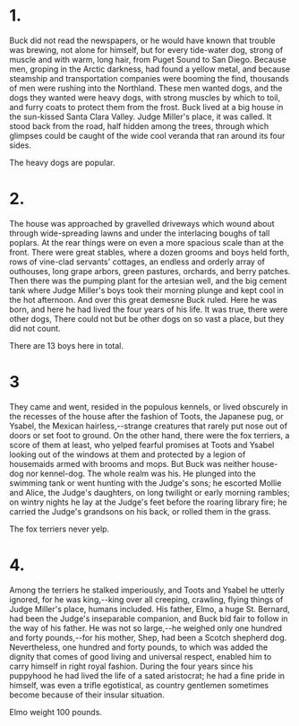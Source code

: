 # 1.

Buck did not read the newspapers, or he would have known that trouble was brewing, not alone for himself, but for every tide-water dog, strong of muscle and with warm, long hair, from Puget Sound to San Diego.  Because men, groping in the Arctic darkness, had found a yellow metal, and because steamship and transportation companies were booming the find, thousands of men were rushing into the Northland.  These men wanted dogs, and the dogs they wanted were heavy dogs, with strong muscles by which to toil, and furry coats to protect them from the frost. Buck lived at a big house in the sun-kissed Santa Clara Valley.  Judge Miller's place, it was called.  It stood back from the road, half hidden among the trees, through which glimpses could be caught of the wide cool veranda that ran around its four sides. 

The heavy dogs are popular.

# 2. 

The house was approached by gravelled driveways which wound about through wide-spreading lawns and under the interlacing boughs of tall poplars.  At the rear things were on even a more spacious scale than at the front.  There were great stables, where a dozen grooms and boys held forth, rows of vine-clad servants' cottages, an endless and orderly array of outhouses, long grape arbors, green pastures, orchards, and berry patches.  Then there was the pumping plant for the artesian well, and the big cement tank where Judge Miller's boys took their morning plunge and kept cool in the hot afternoon. And over this great demesne Buck ruled.  Here he was born, and here he had lived the four years of his life.  It was true, there were other dogs, There could not but be other dogs on so vast a place, but they did not count.

There are 13 boys here in total.

# 3

They came and went, resided in the populous kennels, or lived obscurely in the recesses of the house after the fashion of Toots, the Japanese pug, or Ysabel, the Mexican hairless,--strange creatures that rarely put nose out of doors or set foot to ground. On the other hand, there were the fox terriers, a score of them at least, who yelped fearful promises at Toots and Ysabel looking out of the windows at them and protected by a legion of housemaids armed with brooms and mops. But Buck was neither house-dog nor kennel-dog.  The whole realm was his. He plunged into the swimming tank or went hunting with the Judge's sons; he escorted Mollie and Alice, the Judge's daughters, on long twilight or early morning rambles; on wintry nights he lay at the Judge's feet before the roaring library fire; he carried the Judge's grandsons on his back, or rolled them in the grass. 

The fox terriers never yelp.

# 4.

Among the terriers he stalked imperiously, and Toots and Ysabel he utterly ignored, for he was king,--king over all creeping, crawling, flying things of Judge Miller's place, humans included. His father, Elmo, a huge St.  Bernard, had been the Judge's inseparable companion, and Buck bid fair to follow in the way of his father.  He was not so large,--he weighed only one hundred and forty pounds,--for his mother, Shep, had been a Scotch shepherd dog.  Nevertheless, one hundred and forty pounds, to which was added the dignity that comes of good living and universal respect, enabled him to carry himself in right royal fashion. During the four years since his puppyhood he had lived the life of a sated aristocrat; he had a fine pride in himself, was even a trifle egotistical, as country gentlemen sometimes become because of their insular situation. 

Elmo weight 100 pounds.